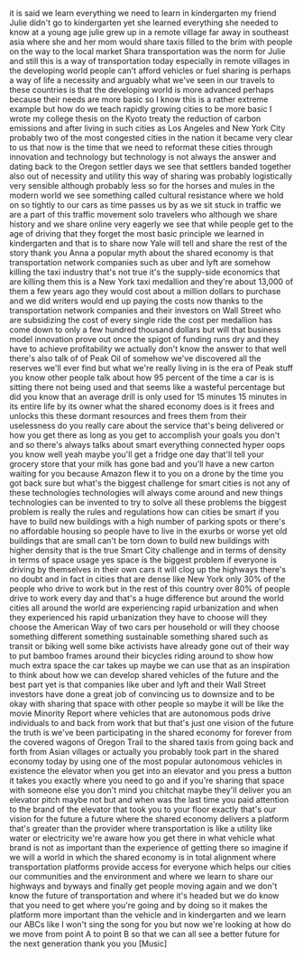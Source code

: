 
it is said we learn everything we need
to learn in kindergarten my friend Julie
didn&#39;t go to kindergarten yet she
learned everything she needed to know at
a young age julie grew up in a remote
village far away in southeast asia where
she and her mom would share taxis filled
to the brim with people on the way to
the local market Shara transportation
was the norm for Julie and still this is
a way of transportation today especially
in remote villages in the developing
world people can&#39;t afford vehicles or
fuel sharing is perhaps a way of life a
necessity and arguably what we&#39;ve seen
in our travels to these countries is
that the developing world is more
advanced perhaps because their needs are
more basic so I know this is a rather
extreme example but how do we teach
rapidly growing cities to be more basic
I wrote my college thesis on the Kyoto
treaty the reduction of carbon emissions
and after living in such cities as Los
Angeles and New York City probably two
of the most congested cities in the
nation it became very clear to us that
now is the time that we need to reformat
these cities through innovation and
technology but technology is not always
the answer and dating back to the Oregon
settler days we see that settlers banded
together also out of necessity and
utility this way of sharing was probably
logistically very sensible although
probably less so for the horses and
mules in the modern world we see
something called cultural resistance
where we hold on so tightly to our cars
as time passes us by as we sit stuck in
traffic we are a part of this traffic
movement solo travelers
who although we share history and we
share online very eagerly we see that
while people get to the age of driving
that they forget the most basic
principle we learned in kindergarten and
that is to share now Yale will tell and
share the rest of the story thank you
Anna a popular myth about the shared
economy is that transportation network
companies such as uber and lyft are
somehow killing the taxi industry that&#39;s
not true
it&#39;s the supply-side economics that are
killing them this is a New York taxi
medallion and they&#39;re about 13,000 of
them a few years ago they would cost
about a million dollars to purchase and
we did writers would end up paying the
costs now thanks to the transportation
network companies and their investors on
Wall Street who are subsidizing the cost
of every single ride the cost per
medallion has come down to only a few
hundred thousand dollars but will that
business model innovation prove out once
the spigot of funding runs dry and they
have to achieve profitability we
actually don&#39;t know the answer to that
well there&#39;s also talk of of Peak Oil of
somehow we&#39;ve discovered all the
reserves we&#39;ll ever find
but what we&#39;re really living in is the
era of Peak stuff you know other people
talk about how 95 percent of the time a
car is is sitting there not being used
and that seems like a wasteful
percentage but did you know that an
average drill is only used for 15
minutes 15 minutes in its entire life by
its owner what the shared economy does
is it frees and unlocks this these
dormant resources and frees them from
their uselessness do you really care
about the service that&#39;s being delivered
or how you get there as long as you get
to accomplish your goals you don&#39;t and
so there&#39;s always talks about smart
everything connected hyper
oops you know well yeah maybe you&#39;ll get
a fridge one day that&#39;ll tell your
grocery store that your milk has gone
bad and you&#39;ll have a new carton waiting
for you because Amazon flew it to you on
a drone by the time you got back
sure but what&#39;s the biggest challenge
for smart cities is not any of these
technologies technologies will always
come around and new things technologies
can be invented to try to solve all
these problems the biggest problem is
really the rules and regulations
how can cities be smart if you have to
build new buildings with a high number
of parking spots or there&#39;s no
affordable housing so people have to
live in the exurbs or worse yet old
buildings that are small can&#39;t be torn
down to build new buildings with higher
density that is the true Smart City
challenge and in terms of density in
terms of space usage yes
space is the biggest problem if everyone
is driving by themselves in their own
cars it will clog up the highways
there&#39;s no doubt and in fact in cities
that are dense like New York only 30% of
the people who drive to work but in the
rest of this country over 80% of people
drive to work every day and that&#39;s a
huge difference but around the world
cities all around the world are
experiencing rapid urbanization and when
they experienced his rapid urbanization
they have to choose will they choose the
American Way of two cars per household
or will they choose something different
something sustainable something shared
such as transit or biking well some bike
activists have already gone out of their
way to put bamboo frames around their
bicycles riding around to show how much
extra space the car takes up maybe we
can use that as an inspiration to think
about how we can develop shared vehicles
of the future and the best part yet is
that companies like uber and lyft and
their Wall Street investors have done a
great job of convincing us to downsize
and to be okay with sharing that space
with other people so maybe it will be
like the movie Minority Report where
vehicles that are autonomous pods drive
individuals to and back from work that
but that&#39;s just one vision of the future
the truth is we&#39;ve been participating in
the shared economy for forever from the
covered wagons of Oregon Trail to the
shared taxis from going back and forth
from Asian villages or actually you
probably took part in the shared economy
today by using one of the most popular
autonomous vehicles in existence the
elevator when you get into an elevator
and you press a button it takes you
exactly where you need to go and if
you&#39;re sharing that space with someone
else you don&#39;t mind you chitchat
maybe they&#39;ll deliver you an elevator
pitch maybe not but and when was the
last time you paid attention to the
brand of the elevator that took you to
your floor exactly that&#39;s our vision for
the future a future where the shared
economy delivers a platform that&#39;s
greater than the provider where
transportation is like a utility like
water or electricity
we&#39;re aware how you get there in what
vehicle what brand is not as important
than the experience of getting there so
imagine if we will a world in which the
shared economy is in total alignment
where transportation platforms provide
access for everyone which helps our
cities our communities and the
environment and where we learn to share
our highways and byways and finally get
people moving again and we don&#39;t know
the future of transportation and where
it&#39;s headed but we do know that you need
to get where you&#39;re going and by doing
so it makes the platform more important
than the vehicle and in kindergarten and
we learn our ABCs like I won&#39;t sing the
song for you but now we&#39;re looking at
how do we move from point A to point B
so that we can all see a better future
for the next generation thank you
you
[Music]
